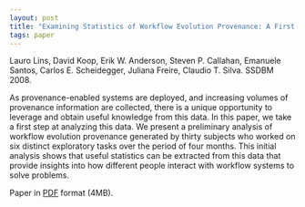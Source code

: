```yaml
---
layout: post
title: "Examining Statistics of Workflow Evolution Provenance: A First Study"
tags: paper
---
```


Lauro Lins, David Koop, Erik W. Anderson,
Steven P. Callahan, Emanuele Santos, Carlos
E. Scheidegger, Juliana Freire, Claudio T. Silva. SSDBM
2008.

As provenance-enabled systems are deployed, and increasing volumes of
provenance information are collected, there is a unique opportunity
to leverage and obtain useful knowledge from this data. In this paper,
we take a first step at analyzing this data. We present a preliminary
analysis of workflow evolution provenance generated by thirty subjects
who worked on six distinct exploratory tasks over the period of four
months. This initial analysis shows that useful statistics can be
extracted from this data that provide insights into how different
people interact with workflow systems to solve problems.

Paper in [PDF](http://www.sci.utah.edu/~cscheid/pubs/ssdbm08.pdf)
format (4MB).
